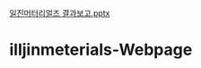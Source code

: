 [일진머터리얼즈 결과보고.pptx](https://github.com/s113377/illjinmeterials-Webpage/files/7026802/default.pptx)
# illjinmeterials-Webpage

